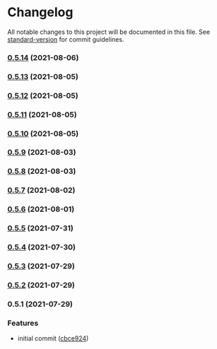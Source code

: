 # Changelog

All notable changes to this project will be documented in this file. See [standard-version](https://github.com/conventional-changelog/standard-version) for commit guidelines.

### [0.5.14](https://github.com/trb-a/cumalis-lisp/compare/v0.5.13...v0.5.14) (2021-08-06)

### [0.5.13](https://github.com/trb-a/cumalis-lisp/compare/v0.5.12...v0.5.13) (2021-08-05)

### [0.5.12](https://github.com/trb-a/cumalis-lisp/compare/v0.5.11...v0.5.12) (2021-08-05)

### [0.5.11](https://github.com/trb-a/cumalis-lisp/compare/v0.5.10...v0.5.11) (2021-08-05)

### [0.5.10](https://github.com/trb-a/cumalis-lisp/compare/v0.5.9...v0.5.10) (2021-08-05)

### [0.5.9](https://github.com/trb-a/cumalis-lisp/compare/v0.5.8...v0.5.9) (2021-08-03)

### [0.5.8](https://github.com/trb-a/cumalis-lisp/compare/v0.5.7...v0.5.8) (2021-08-03)

### [0.5.7](https://github.com/trb-a/cumalis-lisp/compare/v0.5.6...v0.5.7) (2021-08-02)

### [0.5.6](https://github.com/trb-a/cumalis-lisp/compare/v0.5.5...v0.5.6) (2021-08-01)

### [0.5.5](https://github.com/trb-a/cumalis-lisp/compare/v0.5.4...v0.5.5) (2021-07-31)

### [0.5.4](https://github.com/trb-a/cumalis-lisp/compare/v0.5.3...v0.5.4) (2021-07-30)

### [0.5.3](https://github.com/trb-a/cumalis-lisp/compare/v0.5.2...v0.5.3) (2021-07-29)

### [0.5.2](https://github.com/trb-a/cumalis-lisp/compare/v0.5.1...v0.5.2) (2021-07-29)

### 0.5.1 (2021-07-29)


### Features

* initial commit ([cbce924](https://github.com/trb-a/cumalis-lisp/commit/cbce924e2e73fc1e99a972691b5007958f962e25))
